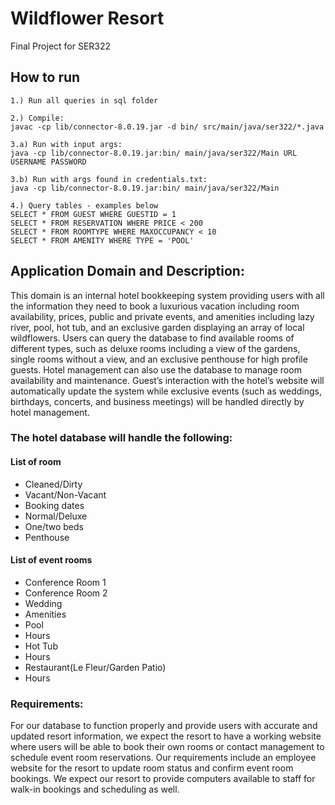# Wildflower Resort
Final Project for SER322

## How to run
```
1.) Run all queries in sql folder

2.) Compile:
javac -cp lib/connector-8.0.19.jar -d bin/ src/main/java/ser322/*.java

3.a) Run with input args:
java -cp lib/connector-8.0.19.jar:bin/ main/java/ser322/Main URL USERNAME PASSWORD

3.b) Run with args found in credentials.txt:
java -cp lib/connector-8.0.19.jar:bin/ main/java/ser322/Main

4.) Query tables - examples below
SELECT * FROM GUEST WHERE GUESTID = 1
SELECT * FROM RESERVATION WHERE PRICE < 200
SELECT * FROM ROOMTYPE WHERE MAXOCCUPANCY < 10
SELECT * FROM AMENITY WHERE TYPE = 'POOL'
```

## Application Domain and Description:
This domain is an internal hotel bookkeeping system providing users with all the information they need to book a luxurious vacation including room availability, prices, public and private events, and amenities including lazy river, pool, hot tub, and an exclusive garden displaying an array of local wildflowers.
Users can query the database to find available rooms of different types, such as deluxe rooms including a view of the gardens, single rooms without a view, and an exclusive penthouse for high profile guests. Hotel management can also use the database to manage room availability and maintenance. Guest’s interaction with the hotel’s website will automatically update the system while exclusive events (such as weddings, birthdays, concerts, and business meetings) will be handled directly by hotel management.

### The hotel database will handle the following:

#### List of room
- Cleaned/Dirty
- Vacant/Non-Vacant
- Booking dates
- Normal/Deluxe
- One/two beds
- Penthouse

#### List of event rooms
- Conference Room 1
- Conference Room 2
- Wedding
- Amenities
- Pool
- Hours
- Hot Tub
- Hours
- Restaurant(Le Fleur/Garden Patio)
- Hours

### Requirements:
For our database to function properly and provide users with accurate and updated resort information, we expect the resort to have a working website where users will be able to book their own rooms or contact management to schedule event room reservations. Our requirements include an employee website for the resort to update room status and confirm event room bookings. We expect our resort to provide computers available to staff for walk-in bookings and scheduling as well.
